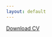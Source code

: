 ```yaml
---
layout: default
---
```

<!-- Add an automatic download link -->
<a href="/assets/pdf/CV_StanleySenRiyanto.pdf" download>Download CV</a>
